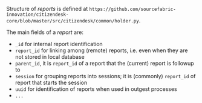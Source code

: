 
Structure of _reports_ is defined at
`https://github.com/sourcefabric-innovation/citizendesk-core/blob/master/src/citizendesk/common/holder.py`.

The main fields of a _report_ are:

+ `_id` for internal report identification
+ `report_id` for linking among (remote) reports, i.e. even when they are not stored in local database
+ `parent_id`, it is `report_id` of a report that the (current) report is followup to
+ `session` for grouping reports into sessions; it is (commonly) `report_id` of report that starts the session
+ `uuid` for identification of reports when used in outgest processes
+ `...`



